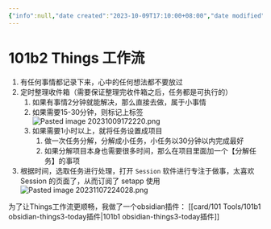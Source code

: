 ```yaml
---
{"info":null,"date created":"2023-10-09T17:10:00+08:00","date modified":"2024-04-14T23:27:57+08:00","tags":["效率","tools","things3"],"dg-publish":true,"permalink":"/card/101 Tools/101b2 Things 工作流/","dgPassFrontmatter":true,"noteIcon":"2","created":"2023-10-09T17:10:00+08:00","updated":"2024-04-14T23:27:57+08:00"}
---
```



# 101b2 Things 工作流

1. 有任何事情都记录下来，心中的任何想法都不要放过
2. 定时整理收件箱（需要保证整理完收件箱之后，任务都是可执行的）
	1. 如果有事情2分钟就能解决，那么直接去做，属于小事情
	2. 如果需要15-30分钟，则标记上标签 ![Pasted image 20231009172220.png](/img/user/card/Pasted%20image%2020231009172220.png)
	3. 如果需要1小时以上，就将任务设置成项目
		1. 做一次任务分解，分解成小任务，小任务以30分钟以内完成最好
		2. 如果分解项目本身也需要很多时间，那么在项目里面加一个【分解任务】的事项
3. 根据时间，选取任务进行处理，打开 `Session` 软件进行专注于做事，太喜欢 Session 的页面了，从而订阅了 setapp 使用  ![Pasted image 20231107224028.png](/img/user/card/Pasted%20image%2020231107224028.png)

为了让Things工作流更顺畅，我做了一个obsidian插件： [[card/101 Tools/101b1 obsidian-things3-today插件\|101b1 obsidian-things3-today插件]]
